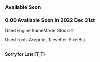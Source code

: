 ### Available Soon
### 0.00 Available Soon In 2022 Dec 31st
<p>Used Engine GameMaker Studio 2</p>
<p>Used Tools Aseprite, Tilesetter, PixelBox</p>
<br />
<strong>Sorry for Late (T_T)</strong>

